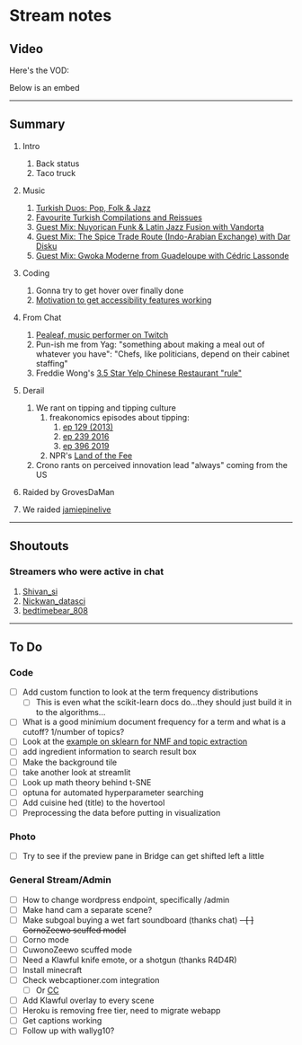 # Stream notes

## Video

Here's the VOD:

Below is an embed

---

## Summary

1. Intro
   1. Back status
   2. Taco truck

2. Music
   1. [Turkish Duos: Pop, Folk & Jazz](https://youtu.be/BbxGSdX1Hms)
   2. [Favourite Turkish Compilations and Reissues](https://youtu.be/UfqPBM5N4xs)
   3. [Guest Mix: Nuyorican Funk & Latin Jazz Fusion with Vandorta](https://youtu.be/PGdXjTxZU84)
   4. [Guest Mix: The Spice Trade Route (Indo-Arabian Exchange) with Dar Disku](https://youtu.be/QyuvqjpMehs)
   5. [Guest Mix: Gwoka Moderne from Guadeloupe with Cédric Lassonde](https://youtu.be/YpRcemoElUw)
3. Coding
   1. Gonna try to get hover over finally done
   2. [Motivation to get accessibility features working](https://youtu.be/94swlF55tVc)
4. From Chat
   1. [Pealeaf, music performer on Twitch](https://www.twitch.tv/pealeaf)
   2. Pun-ish me from Yag: "something about making a meal out of whatever you have": "Chefs, like politicians, depend on their cabinet staffing"
   3. Freddie Wong's [3.5 Star Yelp Chinese Restaurant "rule"](https://twitter.com/fwong/status/1569736492247044103?s=20&t=O-6FmBAd6NyT0IctGn2HRQ)
5. Derail
   1. We rant on tipping and tipping culture
      1. freakonomics episodes about tipping:
         1. [ep 129 (2013)](https://freakonomics.com/podcast/should-tipping-be-banned-3/)
         2. [ep 239 2016](https://freakonomics.com/podcast/the-no-tipping-point/)
         3. [ep 396 2019](https://freakonomics.com/podcast/why-does-tipping-still-exist-ep-396/)
      2. NPR's [Land of the Fee](https://www.npr.org/2022/03/29/1089587173/the-land-of-the-fee-2021)
   2. Crono rants on perceived innovation lead "always" coming from the US
6. Raided by GrovesDaMan
7. We raided [jamiepinelive](https://www.twitch.tv/jamiepinelive)

---

## Shoutouts

### Streamers who were active in chat

1. [Shivan_si](https://www.twitch.tv/shivan_si)
2. [Nickwan_datasci](https://www.twitch.tv/nickwan_datasci)
3. [bedtimebear_808](https://www.twitch.tv/bedtimebear_808)

---

## To Do

### Code

- [ ] Add custom function to look at the term frequency distributions
  - [ ] This is even what the scikit-learn docs do...they should just build it in to the algorithms...
- [ ] What is a good minimium document frequency for a term and what is a cutoff? 1/number of topics?
- [ ] Look at the [example on sklearn for NMF and topic extraction](https://scikit-learn.org/stable/auto_examples/applications/plot_topics_extraction_with_nmf_lda.html#sphx-glr-auto-examples-applications-plot-topics-extraction-with-nmf-lda-py)
- [ ] add ingredient information to search result box
- [ ] Make the background tile
- [ ] take another look at streamlit
- [ ] Look up math theory behind t-SNE
- [ ] optuna for automated hyperparameter searching
- [ ] Add cuisine hed (title) to the hovertool
- [ ] Preprocessing the data before putting in visualization

### Photo

- [ ] Try to see if the preview pane in Bridge can get shifted left a little

### General Stream/Admin

- [ ] How to change wordpress endpoint, specifically /admin
- [ ] Make hand cam a separate scene?
- [ ] Make subgoal buying a wet fart soundboard (thanks chat)
~~- [ ] CornoZeewo scuffed model~~
- [ ] Corno mode
- [ ] CuwonoZeewo scuffed mode
- [ ] Need a Klawful knife emote, or a shotgun (thanks R4D4R)
- [ ] Install minecraft
- [ ] Check webcaptioner.com integration
  - [ ] Or [CC](https://github.com/openai/whisper)
- [ ] Add Klawful overlay to every scene
- [ ] Heroku is removing free tier, need to migrate webapp
- [ ] Get captions working
- [ ] Follow up with wallyg10?
